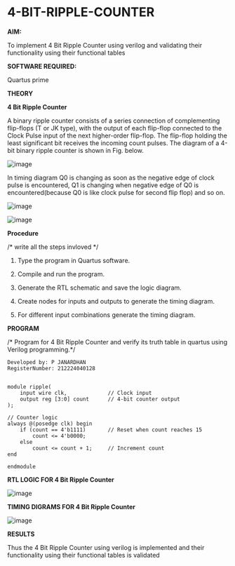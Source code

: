 # 4-BIT-RIPPLE-COUNTER

**AIM:**

To implement  4 Bit Ripple Counter using verilog and validating their functionality using their functional tables

**SOFTWARE REQUIRED:**

Quartus prime

**THEORY**

**4 Bit Ripple Counter**

A binary ripple counter consists of a series connection of complementing flip-flops (T or JK type), with the output of each flip-flop connected to the Clock Pulse input of the next higher-order flip-flop. The flip-flop holding the least significant bit receives the incoming count pulses. The diagram of a 4-bit binary ripple counter is shown in Fig. below.

![image](https://github.com/naavaneetha/4-BIT-RIPPLE-COUNTER/assets/154305477/cb4b74d4-31ab-4359-95d0-d22e67daba13)

In timing diagram Q0 is changing as soon as the negative edge of clock pulse is encountered, Q1 is changing when negative edge of Q0 is encountered(because Q0 is like clock pulse for second flip flop) and so on.

![image](https://github.com/naavaneetha/4-BIT-RIPPLE-COUNTER/assets/154305477/a573a7d6-014e-4e54-93e6-e2ac9530960b)

![image](https://github.com/naavaneetha/4-BIT-RIPPLE-COUNTER/assets/154305477/85e1958a-2fc1-49bb-9a9f-d58ccbf3663c)

**Procedure**

/* write all the steps invloved */
1. Type the program in Quartus software.
   
2. Compile and run the program.
 
3. Generate the RTL schematic and save the logic diagram.
 
4. Create nodes for inputs and outputs to generate the timing diagram.
 
5. For different input combinations generate the timing diagram.

**PROGRAM**

/* Program for 4 Bit Ripple Counter and verify its truth table in quartus using Verilog programming.*/
```
Developed by: P JANARDHAN
RegisterNumber: 212224040128
```
```

module ripple(
    input wire clk,             // Clock input
    output reg [3:0] count      // 4-bit counter output
);

// Counter logic
always @(posedge clk) begin
    if (count == 4'b1111)       // Reset when count reaches 15
        count <= 4'b0000;
    else
        count <= count + 1;     // Increment count
end

endmodule

```

**RTL LOGIC FOR 4 Bit Ripple Counter**

![image](https://github.com/user-attachments/assets/4f0793b9-23fa-406d-9db7-7686d360bc3e)



**TIMING DIGRAMS FOR 4 Bit Ripple Counter**

![image](https://github.com/user-attachments/assets/eeb46776-03da-48b5-84cd-802c32ef47d0)


**RESULTS**

Thus the 4 Bit Ripple Counter using verilog is implemented and their functionality using their functional tables is validated
